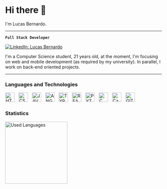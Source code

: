 # Hi there 👋

I'm Lucas Bernardo.

---

**`Full Stack Developer`**

[![LinkedIn: Lucas Bernardo](https://img.shields.io/badge/LinkedIn-0077B5?style=for-the-badge&logo=linkedin&logoColor=white&link=https://www.linkedin.com/in/Lucas-Bernardo)](https://www.linkedin.com/in/lucas-bernardo-barros-correia-524936242/)

I'm a Computer Science student, 21 years old, at the moment, I'm focusing on web and mobile development (as required by my university). In parallel, I work on back-end oriented projects.

---
### Languages and Technologies

<img
    align="left"
    alt="HTML"
    tittle="HTML"
    width="30px"
    style="padding-right: 10px;"
     src="https://cdn.jsdelivr.net/gh/devicons/devicon@latest/icons/html5/html5-original.svg"
/>

<img
    align="left"
    alt="CSS"
    tittle="CSS"
    width="30px"
    style="padding-right: 10px;"
     src="https://cdn.jsdelivr.net/gh/devicons/devicon@latest/icons/css3/css3-original.svg"
/>

<img
    align="left"
    alt="JAVASCRIPT"
    tittle="JAVASCRIPT"
    width="30px"
    style="padding-right: 10px;"
     src="https://cdn.jsdelivr.net/gh/devicons/devicon@latest/icons/javascript/javascript-original.svg"
/>

<img
    align="left"
    alt="ANGULAR"
    tittle="ANGULAR"
    width="30px"
    style="padding-right: 10px;"
     src="https://cdn.jsdelivr.net/gh/devicons/devicon@latest/icons/angular/angular-original.svg"
/>

<img
    align="left"
    alt="TYPESCRIPT"
    tittle="TYPESCRIPT"
    width="30px"
    style="padding-right: 10px;"
     src="https://cdn.jsdelivr.net/gh/devicons/devicon@latest/icons/typescript/typescript-original.svg"
/>

<img
    align="left"
    alt="REACT"
    tittle="REACT"
    width="30px"
    style="padding-right: 10px;"
     src="https://cdn.jsdelivr.net/gh/devicons/devicon@latest/icons/react/react-original.svg"
/>

<img
    align="left"
    alt="PYTHON"
    tittle="PYTHON"
    width="30px"
    style="padding-right: 10px;"
     src="https://cdn.jsdelivr.net/gh/devicons/devicon@latest/icons/python/python-original.svg"
/>

<img
    align="left"
    alt="C"
    tittle="C"
    width="30px"
    style="padding-right: 10px;"
     src="https://cdn.jsdelivr.net/gh/devicons/devicon@latest/icons/c/c-original.svg"
/>

<img
    align="left"
    alt="C++"
    tittle="C++"
    width="30px"
    style="padding-right: 10px;"
     src="https://cdn.jsdelivr.net/gh/devicons/devicon@latest/icons/cplusplus/cplusplus-original.svg"
/>

<img
    align="left"
    alt="GIT"
    tittle="GIT"
    width="30px"
    style="padding-right: 10px;"
     src="https://cdn.jsdelivr.net/gh/devicons/devicon@latest/icons/git/git-original.svg"
/>

<br/>
<br/>

### Statistics


<img
    align="left"
    alt="Used Languages"
    height="200"
     src="https://github-readme-stats.vercel.app/api/top-langs/?username=sazyybtw&layout=compact&theme=dark&custom_tittle=Technologies&langs_count=9"
/>
